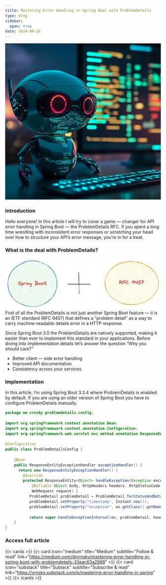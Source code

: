 ```yaml
---
title: Mastering Error Handling in Spring Boot with ProblemDetails
type: blog
sidebar:
  open: true
date: 2024-09-26
---
```


![Mastering error](mastering-error-1.png "Image by author")

### Introduction
Hello everyone! In this article I will try to cover a game — changer for
API error handling in Spring Boot — the ProblemDetails RFC. 
If you spent a long time wrestling with inconsistent error responses 
or scratching your head over how to structure your API’s error message,
you’re in for a treat.

### What is the deal with ProblemDetails?
![Spring Boot and Problem Details](mastering-error-2.png "Spring Boot + ProblemDetails")
First of all the ProblemDetails is not just another Spring Boot feature — it is an IETF standard (RFC 9457) that defines a “problem detail” as a way to carry machine-readable details error in a HTTP response.

Since Spring Boot 3.0 the ProblemDetails are natively supported, making it easier than ever to implement this standard in your applications. Before diving 
into implementation details let’s answer the question “Why you should care?”

- Better client — side error handling
- Improved API documentation
- Consistency across your services

### Implementation
In this article, I’m using Spring Boot 3.3.4 where ProblemDetails is enabled by default. If you are using an older
version of Spring Boot you have to configure ProblemDetails manually.

```java {filename="ProblemDetailsConfig.java"}
package me.vrnsky.problemdetails.config;

import org.springframework.context.annotation.Bean;
import org.springframework.context.annotation.Configuration;
import org.springframework.web.servlet.mvc.method.annotation.ResponseEntityExceptionHandler;

@Configuration
public class ProblemDetailsConfig {

    @Bean
    public ResponseEntityExceptionHandler exceptionHandler() {
      return new ResponseEntityExceptionHandler() {
        @Override
        protected ResponseEntity<Object> handleException(Exception exception, 
            @Nullable Object body, HttpHeaders headers, HttpStatusCode statusCode,
            WebRequest request) {
           ProblemDetail problemDetail = ProblemDetail.forStatusAndDetail(statusCode, ex.getMessage());
           problemDetail.setProperty("timestamp", Instant.now());
           problemDetail.setProperty("exception", ex.getClass().getName());

           return super.handleExceptionInternal(ex, problemDetail, headers, statusCode, request);
    }
}
```

### Access full article
{{< cards >}}
{{< card icon="medium" title="Medium" subtitle="Follow & read" link="https://medium.com/@vrnsky/mastering-error-handling-in-spring-boot-with-problemdetails-33eac63a2888" >}}
{{< card icon="substack" title="Subtack" subtitle="Subscribe & read" link="https://vrnsky.substack.com/p/mastering-error-handling-in-spring" >}}
{{< /cards >}}
